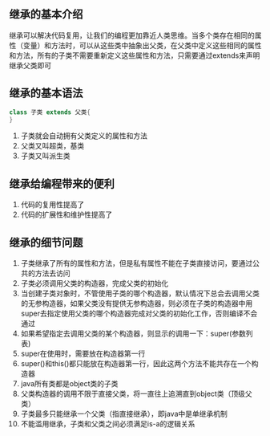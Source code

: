 ## 继承的基本介绍

继承可以解决代码复用，让我们的编程更加靠近人类思维。当多个类存在相同的属性（变量）和方法时，可以从这些类中抽象出父类，在父类中定义这些相同的属性和方法，所有的子类不需要重新定义这些属性和方法，只需要通过extends来声明继承父类即可

## 继承的基本语法

```java
class 子类 extends 父类{
}
```

1. 子类就会自动拥有父类定义的属性和方法
2. 父类又叫超类，基类
3. 子类又叫派生类

## 继承给编程带来的便利

1. 代码的复用性提高了
2. 代码的扩展性和维护性提高了

## 继承的细节问题

1. 子类继承了所有的属性和方法，但是私有属性不能在子类直接访问，要通过公共的方法去访问
2. 子类必须调用父类的构造器，完成父类的初始化
3. 当创建子类对象时，不管使用子类的哪个构造器，默认情况下总会去调用父类的无参构造器，如果父类没有提供无参构造器，则必须在子类的构造器中用super去指定使用父类的哪个构造器完成对父类的初始化工作，否则编译不会通过
4. 如果希望指定去调用父类的某个构造器，则显示的调用一下：super(参数列表)
5. super在使用时，需要放在构造器第一行
6. super()和this()都只能放在构造器第一行，因此这两个方法不能共存在一个构造器
7. java所有类都是object类的子类
8. 父类构造器的调用不限于直接父类，将一直往上追溯直到object类（顶级父类）
9. 子类最多只能继承一个父类（指直接继承），即java中是单继承机制
10. 不能滥用继承，子类和父类之间必须满足is-a的逻辑关系
